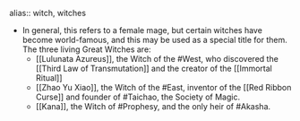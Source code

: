 alias:: witch, witches

- In general, this refers to a female mage, but certain witches have become world-famous, and this may be used as a special title for them. The three living Great Witches are:
	- [[Lulunata Azureus]], the Witch of the #West, who discovered the [[Third Law of Transmutation]] and the creator of the [[Immortal Ritual]]
	- [[Zhao Yu Xiao]], the Witch of the #East, inventor of the [[Red Ribbon Curse]] and founder of #Taichao, the Society of Magic.
	- [[Kana]], the Witch of #Prophesy, and the only heir of #Akasha.